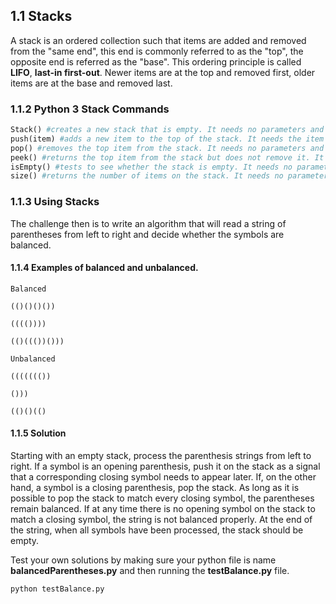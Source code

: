 ## 1.1 Stacks
A stack is an ordered collection such that items are added and removed from the "same end", this end is commonly referred to as the "top", the opposite end is referred as the "base". This ordering principle is called **LIFO**, **last-in first-out**. Newer items are at the top and removed first, older items are at the base and removed last.

### 1.1.2 Python 3 Stack Commands
```python
Stack() #creates a new stack that is empty. It needs no parameters and returns an empty stack.
push(item) #adds a new item to the top of the stack. It needs the item and returns nothing.
pop() #removes the top item from the stack. It needs no parameters and returns the item. The stack is modified.
peek() #returns the top item from the stack but does not remove it. It needs no parameters. The stack is not modified.
isEmpty() #tests to see whether the stack is empty. It needs no parameters and returns a boolean value.
size() #returns the number of items on the stack. It needs no parameters and returns an integer.
```

### 1.1.3 Using Stacks
The challenge then is to write an algorithm that will read a string of parentheses from left to right and decide whether the symbols are balanced.

#### 1.1.4 Examples of balanced and unbalanced.
```
Balanced

(()()()())

(((())))

(()((())()))
```

```
Unbalanced

((((((())

()))

(()()(()
```

#### 1.1.5 Solution
Starting with an empty stack, process the parenthesis strings from left to right. If a symbol is an opening parenthesis, push it on the stack as a signal that a corresponding closing symbol needs to appear later. If, on the other hand, a symbol is a closing parenthesis, pop the stack. As long as it is possible to pop the stack to match every closing symbol, the parentheses remain balanced. If at any time there is no opening symbol on the stack to match a closing symbol, the string is not balanced properly. At the end of the string, when all symbols have been processed, the stack should be empty.

Test your own solutions by making sure your python file is name **balancedParentheses.py** and then running the **testBalance.py** file.

```python
python testBalance.py
```